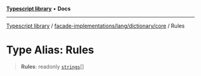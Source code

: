 [**Typescript library**](../../../../../index.md) • **Docs**

***

[Typescript library](../../../../../modules.md) / [facade-implementations/lang/dictionary/core](../index.md) / Rules

# Type Alias: Rules

> **Rules**: readonly [`strings`](../../../../../types/core/type-aliases/strings.md)[]
